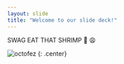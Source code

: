 ```yaml
---
layout: slide
title: "Welcome to our slide deck!"
---
```


SWAG EAT THAT SHRIMP :shrimp: :weary:

![octofez](https://octodex.github.com/images/octofez.png)
{: .center}
